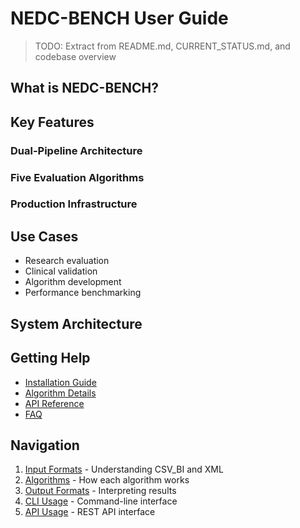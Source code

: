 # NEDC-BENCH User Guide

> TODO: Extract from README.md, CURRENT_STATUS.md, and codebase overview

## What is NEDC-BENCH?

<!-- TODO: Extract from README.md introduction -->

## Key Features

### Dual-Pipeline Architecture
<!-- TODO: Extract from nedc_bench/orchestration/dual_pipeline.py -->

### Five Evaluation Algorithms
<!-- TODO: Brief overview of each from nedc_bench/algorithms/ -->

### Production Infrastructure
<!-- TODO: Extract from nedc_bench/api/, monitoring/, etc. -->

## Use Cases

<!-- TODO: Document common use cases -->
- Research evaluation
- Clinical validation
- Algorithm development
- Performance benchmarking

## System Architecture

<!-- TODO: Create architecture diagram from code structure -->

## Getting Help

- [Installation Guide](../installation.md)
- [Algorithm Details](algorithms.md)
- [API Reference](../api/endpoints.md)
- [FAQ](../reference/faq.md)

## Navigation

1. [Input Formats](input-formats.md) - Understanding CSV_BI and XML
2. [Algorithms](algorithms.md) - How each algorithm works
3. [Output Formats](output-formats.md) - Interpreting results
4. [CLI Usage](cli-usage.md) - Command-line interface
5. [API Usage](api-usage.md) - REST API interface